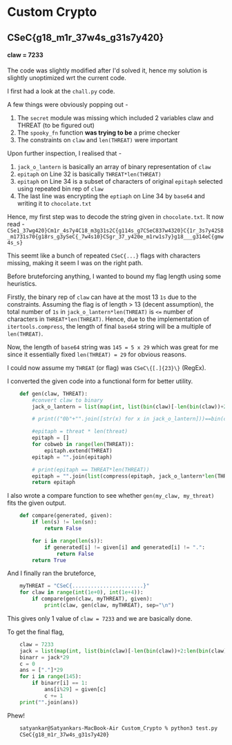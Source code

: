 # Custom Crypto
## CSeC{g18_m1r_37w4s_g31s7y420}
#### claw = 7233

The code was slightly modified after I'd solved it, hence my solution is slightly unoptimized wrt the current code.

I first had a look at the `chall.py` code.

A few things were obviously popping out - 

1. The `secret` module was missing which included 2 variables claw and THREAT (to be figured out)
2. The `spooky_fn` function **was trying to be** a prime checker
3. The constraints on `claw` and `len(THREAT)` were important

Upon further inspection, I realised that -

1. `jack_o_lantern` is basically an array of binary representation of `claw`
2. `epitaph` on Line 32 is basically `THREAT*len(THREAT)`
3. `epitaph` on Line 34 is a subset of characters of original `epitaph` selected using repeated bin rep of `claw`
4. The last line was encrypting the `eptiaph` on Line 34 by `base64` and writing it to `chocolate.txt`

Hence, my first step was to decode the string given in `chocolate.txt`. It now read - 
`CSe1_37wg420}Cm1r_4s7y4C18_m3g31s2C{g114s_g7CSeC837w4320}C{1r_3s7y42S8_m1731s70{g18rs_g3ySeC{_7w4s10}CSgr_37_y420e_m1rw1s7y}g18___g314eC{gmw4s_s}`

This seemt like a bunch of repeated `CSeC{...}` flags with characters missing, making it seem I was on the right path.

Before bruteforcing anything, I wanted to bound my flag length using some heuristics.

Firstly, the binary rep of `claw` can have at the most 13 `1s` due to the constraints. Assuming the flag is of length > 13 (decent assumption), the total number of `1s` in `jack_o_lantern*len(THREAT)` is `<=` number of characters in `THREAT*len(THREAT)`. Hence, due to the implementation of `itertools.compress`, the length of final `base64` string will be a multiple of `len(THREAT)`. 

Now, the length of `base64` string was `145 = 5 x 29` which was great for me since it essentially fixed `len(THREAT) = 29` for obvious reasons.

I could now assume my `THREAT` (or flag) was `CSeC\{[.]{23}\}` (RegEx).

I converted the given code into a functional form for better utility.

```python
	def gen(claw, THREAT):
	    #convert claw to binary
	    jack_o_lantern = list(map(int, list(bin(claw)[-len(bin(claw))+2:len(bin(claw))])))

	    # print(("0b"+"".join([str(x) for x in jack_o_lantern]))==bin(claw))

	    #epitaph = threat * len(threat)
	    epitaph = []
	    for cobweb in range(len(THREAT)):
	        epitaph.extend(THREAT)
	    epitaph = "".join(epitaph)

	    # print(epitaph == THREAT*len(THREAT))
	    epitaph = "".join(list(compress(epitaph, jack_o_lantern*len(THREAT))))
	    return epitaph
```

I also wrote a compare function to see whether `gen(my_claw, my_threat)` fits the given output.

```python
	def compare(generated, given):
	    if len(s) != len(sn):
	        return False

	    for i in range(len(s)):
	        if generated[i] != given[i] and generated[i] != ".":
	            return False
	    return True
```

And I finally ran the bruteforce,

```python
	myTHREAT = "CSeC{.......................}"
	for claw in range(int(1e+0), int(1e+4)):
	    if compare(gen(claw, myTHREAT), given):
	        print(claw, gen(claw, myTHREAT), sep="\n")
```

This gives only 1 value of `claw = 7233` and we are basically done.

To get the final flag,

```python
	claw = 7233
	jack = list(map(int, list(bin(claw)[-len(bin(claw))+2:len(bin(claw))])))
	binarr = jack*29
	c = 0
	ans = ["."]*29
	for i in range(145):
		if binarr[i] == 1:
			ans[i%29] = given[c]
			c += 1
	print("".join(ans))
```

Phew!

```bash
	satyankar@Satyankars-MacBook-Air Custom_Crypto % python3 test.py
	CSeC{g18_m1r_37w4s_g31s7y420}	
```
